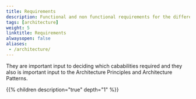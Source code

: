 ```yaml
---
title: Requirements
description: Functional and non functional requirements for the different solutions has been important for the defined architecture. This documentation describe them.
tags: [architecture]
weight: 5
linktitle: Requirements
alwaysopen: false
aliases:
 - /architecture/
---
```


They are important input to deciding which cababilities required and they also is important input to the Architecture Principles and Architecture Patterns. 

{{% children description="true" depth="1" %}}